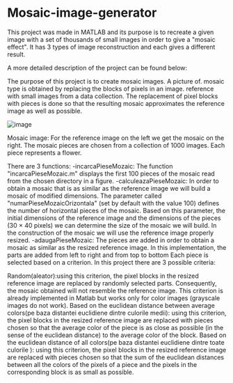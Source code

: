 # Mosaic-image-generator
This project was made in MATLAB and its purpose is to recreate a given image with a set of thousands of small images in order to give a "mosaic effect". It has 3 types of image reconstruction and each gives a different result.

A more detailed description of the project can be found below:

The purpose of this project is to create mosaic images. A picture of. mosaic type is obtained by replacing the blocks of pixels in an image. reference with small images from a data collection. The replacement of pixel blocks with pieces is done so that the resulting mosaic approximates the reference image as well as possible.

![image](https://user-images.githubusercontent.com/95238998/224429214-93449ecd-d4fe-40e0-9a10-815cae08b508.png)

Mosaic image: For the reference image on the left we get the mosaic on the right. The mosaic pieces are chosen from a collection of 1000 images. Each piece represents a flower.

There are 3 functions: 
-incarcaPieseMozaic: The function "incarcaPieseMozaic.m" displays the first 100 pieces of the mosaic read from the chosen directory in a figure.
-calculeazaPieseMozaic: In order to obtain a mosaic that is as similar as the reference image we will build a mosaic of modified dimensions. The parameter called "numarPieseMozaicOrizontala" (set by default with the value 100) defines the number of horizontal pieces of the mosaic. Based on this parameter, the initial dimensions of the reference image and the dimensions of the pieces (30 × 40 pixels) we can determine the size of the mosaic we will build. In the construction of the mosaic we will use the reference image properly resized.
-adaugaPieseMozaic: The pieces are added in order to obtain a mosaic as similar as the resized reference image. In this implementation, the parts are added from left to right and from top to bottom Each piece is selected based on a criterion. In this project there are 3 possible criteria: 

Random(aleator):using this criterion, the pixel blocks in the resized reference image are replaced by randomly selected parts. Consequently, the mosaic obtained will not resemble the reference image. This criterion is already implemented in Matlab but works only for color images (grayscale images do not work).
Based on the euclidean distance between average colors(pe baza distantei euclidiene dintre culorile medii): using this criterion, the pixel blocks in the resized reference image are replaced with pieces chosen so that the average color of the piece is as close as possible (in the sense of the euclidean distance) to the average color of the block.
Based on the euclidean distance of all colors(pe baza distantei euclidiene dintre toate culorile ): using this criterion, the pixel blocks in the resized reference image are replaced with pieces chosen so that the sum of the euclidean distances between all the colors of the pixels of a piece and the pixels in the corresponding block is as small as possible.

